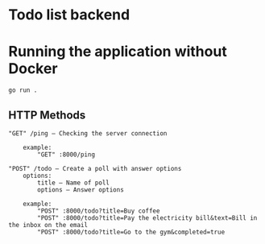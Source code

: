 # Todo list backend
# Running the application without Docker
```
go run .
```
## HTTP Methods
```
"GET" /ping — Checking the server connection

    example: 
        "GET" :8000/ping
```
```
"POST" /todo — Create a poll with answer options
    options:
        title — Name of poll
        options — Answer options

    example: 
        "POST" :8000/todo?title=Buy coffee
        "POST" :8000/todo?title=Pay the electricity bill&text=Bill in the inbox on the email
        "POST" :8000/todo?title=Go to the gym&completed=true
```